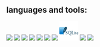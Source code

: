 ## languages and tools:

<p float="left">
<img src="https://storage.tally.so/551f6f1e-00a2-4a15-9c33-b40ca5c84113/Git-Logo-2Color.png" width="10%">
<img src="https://storage.tally.so/3a4c5a2e-a412-41b4-bad5-61899c529461/4515839.png" width="10%">
<img src="https://storage.tally.so/3f9bac6c-8fd5-40ae-a50b-096d362d2fe8/136443.png" width="10%">
<img src="https://storage.tally.so/46c3a05e-ef49-4477-bfc2-61b06e136b3a/telegram-bot.png" width="10%">
<img src="https://cdn-icons-png.flaticon.com/512/5968/5968242.png" width="10%">
<img src="https://icones.pro/wp-content/uploads/2021/05/icone-html-orange.png" width="10%">
<img src="https://upload.wikimedia.org/wikipedia/commons/thumb/c/c3/Python-logo-notext.svg/935px-Python-logo-notext.svg.png" width="10%">
<img src="https://raw.githubusercontent.com/devicons/devicon/ca28c779441053191ff11710fe24a9e6c23690d6/icons/sqlite/sqlite-original-wordmark.svg" width="10%">
<img src="https://www.svgrepo.com/show/303388/java-4-logo.svg" width="10%">
<img src="https://images-cdn.openxcell.com/wp-content/uploads/2024/07/25070933/springboot-inner.svg" width="10%">
</p>

<!--
**lizaremizova/lizaremizova** is a ✨ _special_ ✨ repository because its `README.md` (this file) appears on your GitHub profile.

Here are some ideas to get you started:

- 🔭 I’m currently working on ...
- 🌱 I’m currently learning ...
- 👯 I’m looking to collaborate on ...
- 🤔 I’m looking for help with ...
- 💬 Ask me about ...
- 📫 How to reach me: ...
- 😄 Pronouns: ...
- ⚡ Fun fact: ...
-->
